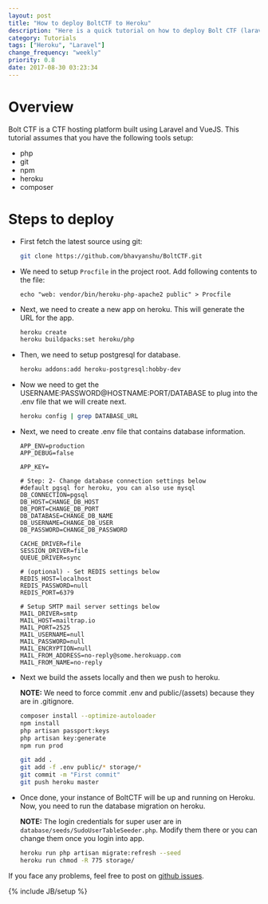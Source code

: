 ```yaml
---
layout: post
title: "How to deploy BoltCTF to Heroku"
description: "Here is a quick tutorial on how to deploy Bolt CTF (laravel app) on Heroku"
category: Tutorials
tags: ["Heroku", "Laravel"]
change_frequency: "weekly"
priority: 0.8
date: 2017-08-30 03:23:34
---
```


# Overview

Bolt CTF is a CTF hosting platform built using Laravel and VueJS. This tutorial assumes that you have the following tools setup:

- php
- git
- npm
- heroku
- composer

# Steps to deploy

* First fetch the latest source using git:

  ```bash
  git clone https://github.com/bhavyanshu/BoltCTF.git
  ```

* We need to setup `Procfile` in the project root. Add following contents to the file:

  ```
  echo "web: vendor/bin/heroku-php-apache2 public" > Procfile
  ```

* Next, we need to create a new app on heroku. This will generate the URL for the app.

  ```bash
  heroku create
  heroku buildpacks:set heroku/php
  ```

* Then, we need to setup postgresql for database.

  ```bash
  heroku addons:add heroku-postgresql:hobby-dev
  ```

* Now we need to get the USERNAME:PASSWORD@HOSTNAME:PORT/DATABASE to plug into the .env file that we will create next.

  ```bash
  heroku config | grep DATABASE_URL
  ```

* Next, we need to create .env file that contains database information.

  ```
  APP_ENV=production
  APP_DEBUG=false

  APP_KEY=

  # Step: 2- Change database connection settings below
  #default pgsql for heroku, you can also use mysql
  DB_CONNECTION=pgsql
  DB_HOST=CHANGE_DB_HOST
  DB_PORT=CHANGE_DB_PORT
  DB_DATABASE=CHANGE_DB_NAME
  DB_USERNAME=CHANGE_DB_USER
  DB_PASSWORD=CHANGE_DB_PASSWORD

  CACHE_DRIVER=file
  SESSION_DRIVER=file
  QUEUE_DRIVER=sync

  # (optional) - Set REDIS settings below
  REDIS_HOST=localhost
  REDIS_PASSWORD=null
  REDIS_PORT=6379

  # Setup SMTP mail server settings below
  MAIL_DRIVER=smtp
  MAIL_HOST=mailtrap.io
  MAIL_PORT=2525
  MAIL_USERNAME=null
  MAIL_PASSWORD=null
  MAIL_ENCRYPTION=null
  MAIL_FROM_ADDRESS=no-reply@some.herokuapp.com
  MAIL_FROM_NAME=no-reply
  ```

* Next we build the assets locally and then we push to heroku.

  **NOTE:** We need to force commit .env and public/(assets) because they are in .gitignore.

  ```bash
  composer install --optimize-autoloader
  npm install
  php artisan passport:keys
  php artisan key:generate
  npm run prod

  git add .
  git add -f .env public/* storage/*
  git commit -m "First commit"
  git push heroku master
  ```

* Once done, your instance of BoltCTF will be up and running on Heroku. Now, you need to run the database migration on heroku.

  **NOTE:** The login credentials for super user are in `database/seeds/SudoUserTableSeeder.php`. Modify them there or you can change them once you login into app.

  ```bash
  heroku run php artisan migrate:refresh --seed
  heroku run chmod -R 775 storage/
  ```

If you face any problems, feel free to post on [github issues](https://github.com/bhavyanshu/boltctf/issues).

{% include JB/setup %}
